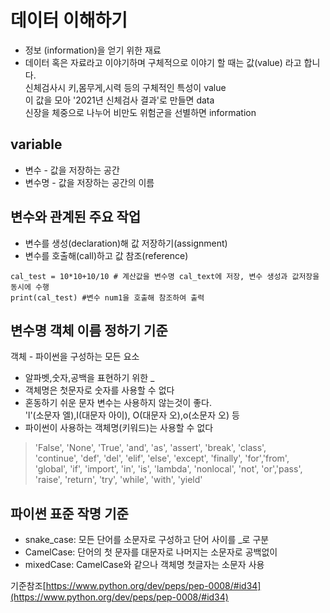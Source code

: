 # **데이터 이해하기**

* 정보 (information)을 얻기 위한 재료
* 데이터 혹은 자료라고 이야기하며 구체적으로 이야기 할 때는 값(value) 라고 합니다.   
        신체검사시 키,몸무게,시력 등의 구체적인 특성이 value  
        이 값을 모아 '2021년 신체검사 결과'로 만들면 data  
        신장을 체중으로 나누어 비만도 위험군을 선별하면 information
        
## variable   

* 변수 - 값을 저장하는 공간   
* 변수명 - 값을 저장하는 공간의 이름

## 변수와 관계된 주요 작업 

* 변수를 생성(declaration)해 값 저장하기(assignment)
* 변수를 호출해(call)하고 값 참조(reference) 

```
cal_test = 10*10+10/10 # 계산값을 변수명 cal_text에 저장, 변수 생성과 값저장을 동시에 수행
print(cal_test) #변수 num1을 호출해 참조하여 출력
```
## 변수명 객체 이름 정하기 기준  

객체 - 파이썬을 구성하는 모든 요소  
*   알파벳,숫자,공백을 표현하기 위한 _
*   객체명은 첫문자로 숫자를 사용할 수 없다
*   혼동하기 쉬운 문자 변수는 사용하지 않는것이 좋다.   
            'l'(소문자 엘),I(대문자 아이), O(대문자 오),o(소문자 오) 등
*   파이썬이 사용하는 객체명(키워드)는 사용할 수 없다

> 'False', 'None', 'True', 'and', 'as', 'assert', 'break', 'class',    
> 'continue', 'def', 'del', 'elif', 'else', 'except', 'finally', 'for','from',    
> 'global', 'if', 'import', 'in', 'is', 'lambda', 'nonlocal', 'not', 'or','pass',   
> 'raise', 'return', 'try', 'while', 'with', 'yield'

## 파이썬 표준 작명 기준  

*   snake_case: 모든 단어를 소문자로 구성하고 단어 사이를 _로 구분  
*   CamelCase: 단어의 첫 문자를 대문자로 나머지는 소문자로 공백없이 
*   mixedCase: CamelCase와 같으나 객체명 첫글자는 소문자 사용

기준참조[https://www.python.org/dev/peps/pep-0008/#id34](https://www.python.org/dev/peps/pep-0008/#id34)




